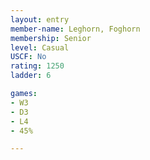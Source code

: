 ```yaml
---
layout: entry
member-name: Leghorn, Foghorn
membership: Senior
level: Casual
USCF: No
rating: 1250
ladder: 6

games:
- W3
- D3
- L4
- 45%

---
```

